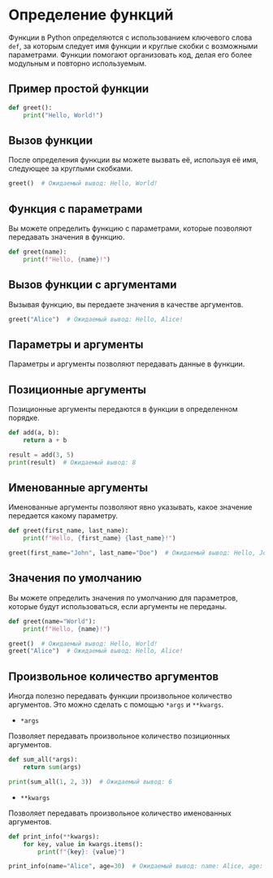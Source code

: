 # Определение функций

Функции в Python определяются с использованием ключевого слова `def`, за которым следует имя функции и круглые скобки с возможными параметрами.
Функции помогают организовать код, делая его более модульным и повторно используемым.

## Пример простой функции

```python
def greet():
    print("Hello, World!")
```

## Вызов функции

После определения функции вы можете вызвать её, используя её имя, следующее за круглыми скобками.

```python
greet()  # Ожидаемый вывод: Hello, World!
```

## Функция с параметрами

Вы можете определить функцию с параметрами, которые позволяют передавать значения в функцию.

```python
def greet(name):
    print(f"Hello, {name}!")
```

## Вызов функции с аргументами

Вызывая функцию, вы передаете значения в качестве аргументов.

```python
greet("Alice")  # Ожидаемый вывод: Hello, Alice!
```

## Параметры и аргументы

Параметры и аргументы позволяют передавать данные в функции.

## Позиционные аргументы

Позиционные аргументы передаются в функции в определенном порядке.

```python
def add(a, b):
    return a + b

result = add(3, 5)
print(result)  # Ожидаемый вывод: 8
```

## Именованные аргументы

Именованные аргументы позволяют явно указывать, какое значение передается какому параметру.

```python
def greet(first_name, last_name):
    print(f"Hello, {first_name} {last_name}!")

greet(first_name="John", last_name="Doe")  # Ожидаемый вывод: Hello, John Doe!
```

## Значения по умолчанию

Вы можете определить значения по умолчанию для параметров, которые будут использоваться, если аргументы не переданы.

```python
def greet(name="World"):
    print(f"Hello, {name}!")

greet()  # Ожидаемый вывод: Hello, World!
greet("Alice")  # Ожидаемый вывод: Hello, Alice!
```

## Произвольное количество аргументов

Иногда полезно передавать функции произвольное количество аргументов. Это можно сделать с помощью `*args` и `**kwargs`.

* `*args`

Позволяет передавать произвольное количество позиционных аргументов.

```python
def sum_all(*args):
    return sum(args)

print(sum_all(1, 2, 3))  # Ожидаемый вывод: 6
```

* `**kwargs`

Позволяет передавать произвольное количество именованных аргументов.

```python
def print_info(**kwargs):
    for key, value in kwargs.items():
        print(f"{key}: {value}")

print_info(name="Alice", age=30)  # Ожидаемый вывод: name: Alice, age: 30
```